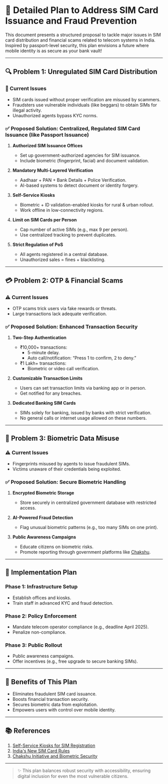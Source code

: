 # 📱 Detailed Plan to Address SIM Card Issuance and Fraud Prevention

This document presents a structured proposal to tackle major issues in SIM card distribution and financial scams related to telecom systems in India. Inspired by passport-level security, this plan envisions a future where mobile identity is as secure as your bank vault!

---

## 🔍 Problem 1: Unregulated SIM Card Distribution

### 🚨 Current Issues
- SIM cards issued without proper verification are misused by scammers.
- Fraudsters use vulnerable individuals (like beggars) to obtain SIMs for illegal activity.
- Unauthorized agents bypass KYC norms.

### ✅ Proposed Solution: Centralized, Regulated SIM Card Issuance (like Passport Issuance)

1. **Authorized SIM Issuance Offices**
   - Set up government-authorized agencies for SIM issuance.
   - Include biometric (fingerprint, facial) and document validation.

2. **Mandatory Multi-Layered Verification**
   - Aadhaar + PAN + Bank Details + Police Verification.
   - AI-based systems to detect document or identity forgery.

3. **Self-Service Kiosks**
   - Biometric + ID validation-enabled kiosks for rural & urban rollout.
   - Work offline in low-connectivity regions.

4. **Limit on SIM Cards per Person**
   - Cap number of active SIMs (e.g., max 9 per person).
   - Use centralized tracking to prevent duplicates.

5. **Strict Regulation of PoS**
   - All agents registered in a central database.
   - Unauthorized sales = fines + blacklisting.

---

## 💳 Problem 2: OTP & Financial Scams

### ⚠️ Current Issues
- OTP scams trick users via fake rewards or threats.
- Large transactions lack adequate verification.

### ✅ Proposed Solution: Enhanced Transaction Security

1. **Two-Step Authentication**
   - ₹10,000+ transactions:
     - 5-minute delay.
     - Auto call/notification: “Press 1 to confirm, 2 to deny.”
   - ₹1 Lakh+ transactions:
     - Biometric or video call verification.

2. **Customizable Transaction Limits**
   - Users can set transaction limits via banking app or in person.
   - Get notified for any breaches.

3. **Dedicated Banking SIM Cards**
   - SIMs solely for banking, issued by banks with strict verification.
   - No general calls or internet usage allowed on these numbers.

---

## 🔐 Problem 3: Biometric Data Misuse

### ⚠️ Current Issues
- Fingerprints misused by agents to issue fraudulent SIMs.
- Victims unaware of their credentials being exploited.

### ✅ Proposed Solution: Secure Biometric Handling

1. **Encrypted Biometric Storage**
   - Store securely in centralized government database with restricted access.

2. **AI-Powered Fraud Detection**
   - Flag unusual biometric patterns (e.g., too many SIMs on one print).

3. **Public Awareness Campaigns**
   - Educate citizens on biometric risks.
   - Promote reporting through government platforms like [Chakshu](https://mobileidworld.com/india-implements-strict-sim-card-security-measures-to-combat-telecom-fraud-in-2024/).

---

## 🚀 Implementation Plan

### Phase 1: Infrastructure Setup
- Establish offices and kiosks.
- Train staff in advanced KYC and fraud detection.

### Phase 2: Policy Enforcement
- Mandate telecom operator compliance (e.g., deadline April 2025).
- Penalize non-compliance.

### Phase 3: Public Rollout
- Public awareness campaigns.
- Offer incentives (e.g., free upgrade to secure banking SIMs).

---

## 🌟 Benefits of This Plan

- Eliminates fraudulent SIM card issuance.
- Boosts financial transaction security.
- Secures biometric data from exploitation.
- Empowers users with control over mobile identity.

---

## 📚 References

1. [Self-Service Kiosks for SIM Registration](https://www.wavetec.com/solutions/self-service-kiosks/sim-registration-verification-solution/)
2. [India's New SIM Card Rules](https://www.indiatvnews.com/technology/news/sim-card-rules-new-regulations-prohibit-sale-by-unregistered-individuals-2025-02-23-977544)
3. [Chakshu Initiative and Biometric Security](https://mobileidworld.com/india-implements-strict-sim-card-security-measures-to-combat-telecom-fraud-in-2024/)

---

> ✨ This plan balances robust security with accessibility, ensuring digital inclusion for even the most vulnerable citizens.
